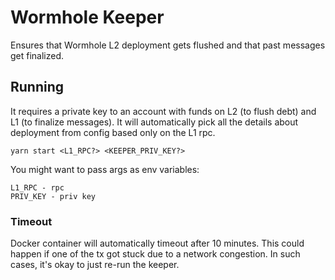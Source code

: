 # Wormhole Keeper

Ensures that Wormhole L2 deployment gets flushed and that past messages get finalized.

## Running

It requires a private key to an account with funds on L2 (to flush debt) and L1 (to finalize messages). It will
automatically pick all the details about deployment from config based only on the L1 rpc.

```
yarn start <L1_RPC?> <KEEPER_PRIV_KEY?>
```

You might want to pass args as env variables:

```
L1_RPC - rpc
PRIV_KEY - priv key
```

### Timeout

Docker container will automatically timeout after 10 minutes. This could happen if one of the tx got stuck due to a
network congestion. In such cases, it's okay to just re-run the keeper.

